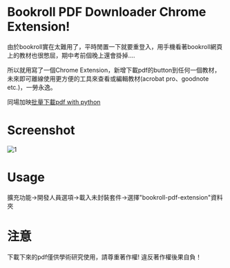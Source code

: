 

# Bookroll PDF Downloader Chrome Extension!

由於bookroll實在太難用了，平時閒置一下就要重登入，用手機看著bookroll網頁上的教材也很憋屈，期中考前個晚上還會掛掉....

所以就用寫了一個Chrome Extension，新增下載pdf的button到任何一個教材，未來即可離線使用更方便的工具來查看或編輯教材(acrobat pro、goodnote etc.)，一勞永逸。

同場加映[批量下載pdf with python](https://github.com/lebr0nli/bookroll_pdf_downloader)


# Screenshot

![1](not_yet)


# Usage


擴充功能->開發人員選項->載入未封裝套件->選擇"bookroll-pdf-extension"資料夾


# 注意

下載下來的pdf僅供學術研究使用，請尊重著作權!
違反著作權後果自負！
